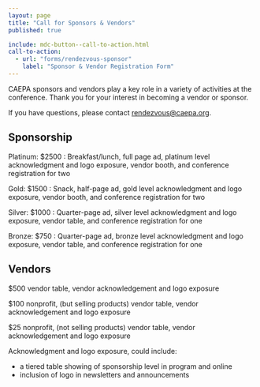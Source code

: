 ```yaml
---
layout: page
title: "Call for Sponsors & Vendors"
published: true

include: mdc-button--call-to-action.html
call-to-action:
  - url: "forms/rendezvous-sponsor"
    label: "Sponsor & Vendor Registration Form"
---
```


CAEPA sponsors and vendors play a key role in a variety of activities at the conference. Thank you for your interest in becoming a vendor or sponsor.

If you have questions, please contact <rendezvous@caepa.org>.

## Sponsorship

Platinum: $2500
: Breakfast/lunch, full page ad, platinum level acknowledgment and logo exposure, vendor booth, and conference registration for two

Gold: $1500
: Snack, half-page ad, gold level acknowledgment and logo exposure, vendor booth, and conference registration for two

Silver: $1000
: Quarter-page ad, silver level acknowledgment and logo exposure, vendor table, and conference registration for one

Bronze: $750
: Quarter-page ad, bronze level acknowledgment and logo exposure, vendor table, and conference registration for one

## Vendors

$500 vendor table, vendor acknowledgement and logo exposure

$100 nonprofit, (but selling products) vendor table, vendor acknowledgement and logo exposure

$25 nonprofit, (not selling products) vendor table, vendor acknowledgement and logo exposure



Acknowledgment and logo exposure, could include:
* a tiered table showing of sponsorship level in program and online
* inclusion of logo in newsletters and announcements
